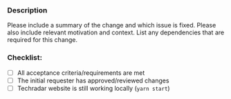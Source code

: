 ### Description

Please include a summary of the change and which issue is fixed. Please also include relevant motivation and context.
List any dependencies that are required for this change. 

### Checklist:

- [ ] All acceptance criteria/requirements are met
- [ ] The initial requester has approved/reviewed changes
- [ ] Techradar website is still working locally (```yarn start```)